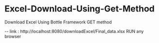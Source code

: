 # Excel-Download-Using-Get-Method
Download Excel Using Bottle Framework GET method

-- link : http://localhost:8080/downloadExcel/Final_data.xlsx RUN any browser
